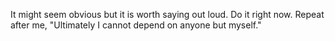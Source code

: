 It might seem obvious but it is worth saying out loud. Do it right now. Repeat after me, "Ultimately I cannot depend on anyone but myself."